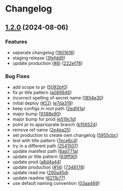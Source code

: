 # Changelog

## [1.2.0](https://github.com/SapeleD3/test_release_please/compare/pseudo-v1.1.0...pseudo-v1.2.0) (2024-08-06)


### Features

* seperate changelog ([1901616](https://github.com/SapeleD3/test_release_please/commit/19016167ec808b370d546f97a751db6b11462585))
* staging release ([3fefdd9](https://github.com/SapeleD3/test_release_please/commit/3fefdd9127f538758730bee7f752519f6abad4ff))
* update production ([#8](https://github.com/SapeleD3/test_release_please/issues/8)) ([222ef78](https://github.com/SapeleD3/test_release_please/commit/222ef78449128044429c83e821f47eaa39400915))


### Bug Fixes

* add scope to pr ([5092bf0](https://github.com/SapeleD3/test_release_please/commit/5092bf086a237c162c6cafd3f7f556f7ddd4807c))
* fix pr title pattern ([a089846](https://github.com/SapeleD3/test_release_please/commit/a089846dbb25cc2f45998f0baa83fdd7d1bc2a31))
* incorrect spelling of secret name ([1854e30](https://github.com/SapeleD3/test_release_please/commit/1854e307f8c8bbb5f3a94568358b1aef99e110ef))
* initial deploy ([#22](https://github.com/SapeleD3/test_release_please/issues/22)) ([e7da319](https://github.com/SapeleD3/test_release_please/commit/e7da3196a127c7baec895e0cfbb5993e0c67bca8))
* keep configs in root path ([2edf41a](https://github.com/SapeleD3/test_release_please/commit/2edf41aeec6c9afdd236d71eb03c3de399297653))
* major bump ([9388e90](https://github.com/SapeleD3/test_release_please/commit/9388e90fe54e7d261bd4d291ae89d927b4f426d5))
* major bump for prod ([e519c1d](https://github.com/SapeleD3/test_release_please/commit/e519c1dd1bde455b1269ce8784e386736747a400))
* point pr to apprioprate branch ([b156524](https://github.com/SapeleD3/test_release_please/commit/b15652424f8e9abc2b9a231e6ac8a5d9fac69211))
* remove ref name ([2e4ea25](https://github.com/SapeleD3/test_release_please/commit/2e4ea2501b5a137ea4cf58b1cddb3f7dffba286a))
* set production to create own changelog ([5955cbc](https://github.com/SapeleD3/test_release_please/commit/5955cbcd5cd9148862a1ea8a248a783d09d69b07))
* test with title pattern ([7ece6c4](https://github.com/SapeleD3/test_release_please/commit/7ece6c424ed7659aaac94baf7ed6bfec7de94a90))
* try in a different path ([2541507](https://github.com/SapeleD3/test_release_please/commit/2541507810ca4e031232628bf9a3e79c1c44ebb8))
* update manifest path ([6ad771a](https://github.com/SapeleD3/test_release_please/commit/6ad771a90ed9fb1c6c635d346e5b916d931974e9))
* update pr title pattern ([93fff90](https://github.com/SapeleD3/test_release_please/commit/93fff903e7c736aa96fd6ed722cf19a11f1a624e))
* update prod ([a8d4a44](https://github.com/SapeleD3/test_release_please/commit/a8d4a44f18eda7b7555fca2a2babb424a9362c16))
* update production ([#14](https://github.com/SapeleD3/test_release_please/issues/14)) ([7348178](https://github.com/SapeleD3/test_release_please/commit/734817836b7f623e2a4d9288503ccc7ea2f066a7))
* update read me ([290a45d](https://github.com/SapeleD3/test_release_please/commit/290a45d590ad5bc08f5d1f29137293d92dac675f))
* update readme ([6211b77](https://github.com/SapeleD3/test_release_please/commit/6211b7740d8d7ac6f0bb6cf9a58cef1a9e2cfc8b))
* use default naming convention ([03aa469](https://github.com/SapeleD3/test_release_please/commit/03aa469edb6f018cccc4da0657596d388629f0ee))
